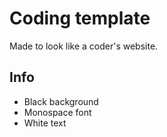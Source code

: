 # Coding template
Made to look like a coder's website.
## Info
- Black background
- Monospace font
- White text
